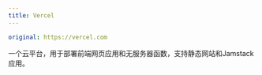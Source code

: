 ```yaml
---
title: Vercel
---
```

```yaml
original: https://vercel.com
```
一个云平台，用于部署前端网页应用和无服务器函数，支持静态网站和Jamstack应用。